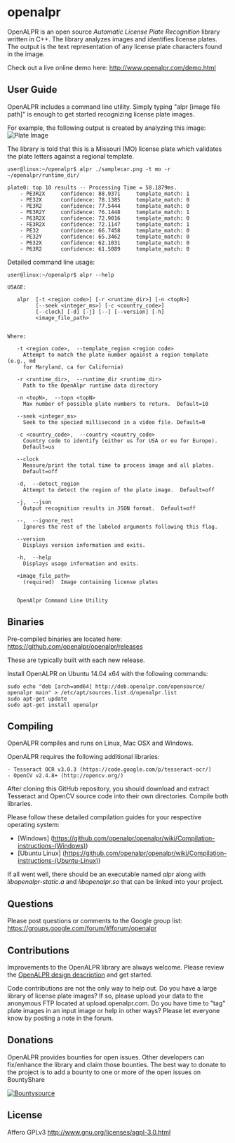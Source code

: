 openalpr
========

OpenALPR is an open source *Automatic License Plate Recognition* library written in C++.  The library analyzes images and identifies license plates.  The output is the text representation of any license plate characters found in the image.

Check out a live online demo here: http://www.openalpr.com/demo.html

User Guide
-----------


OpenALPR includes a command line utility.  Simply typing "alpr [image file path]" is enough to get started recognizing license plate images.

For example, the following output is created by analyzing this image:
![Plate Image](http://www.openalpr.com/images/demoscreenshots/plate3.png "Input image")


The library is told that this is a Missouri (MO) license plate which validates the plate letters against a regional template.

```
user@linux:~/openalpr$ alpr ./samplecar.png -t mo -r ~/openalpr/runtime_dir/

plate0: top 10 results -- Processing Time = 58.1879ms.
    - PE3R2X     confidence: 88.9371	 template_match: 1
    - PE32X      confidence: 78.1385	 template_match: 0
    - PE3R2      confidence: 77.5444	 template_match: 0
    - PE3R2Y     confidence: 76.1448	 template_match: 1
    - P63R2X     confidence: 72.9016	 template_match: 0
    - FE3R2X     confidence: 72.1147	 template_match: 1
    - PE32       confidence: 66.7458	 template_match: 0
    - PE32Y      confidence: 65.3462	 template_match: 0
    - P632X      confidence: 62.1031	 template_match: 0
    - P63R2      confidence: 61.5089	 template_match: 0

```

Detailed command line usage:

```
user@linux:~/openalpr$ alpr --help

USAGE:

   alpr  [-t <region code>] [-r <runtime_dir>] [-n <topN>]
         [--seek <integer_ms>] [-c <country_code>]
         [--clock] [-d] [-j] [--] [--version] [-h]
         <image_file_path>


Where:

   -t <region code>,  --template_region <region code>
     Attempt to match the plate number against a region template (e.g., md
     for Maryland, ca for California)

   -r <runtime_dir>,  --runtime_dir <runtime_dir>
     Path to the OpenAlpr runtime data directory

   -n <topN>,  --topn <topN>
     Max number of possible plate numbers to return.  Default=10

   --seek <integer_ms>
     Seek to the specied millisecond in a video file. Default=0

   -c <country_code>,  --country <country_code>
     Country code to identify (either us for USA or eu for Europe).
     Default=us

   --clock
     Measure/print the total time to process image and all plates.
     Default=off

   -d,  --detect_region
     Attempt to detect the region of the plate image.  Default=off

   -j,  --json
     Output recognition results in JSON format.  Default=off

   --,  --ignore_rest
     Ignores the rest of the labeled arguments following this flag.

   --version
     Displays version information and exits.

   -h,  --help
     Displays usage information and exits.

   <image_file_path>
     (required)  Image containing license plates


   OpenAlpr Command Line Utility
```


Binaries
----------

Pre-compiled binaries are located here: https://github.com/openalpr/openalpr/releases

These are typically built with each new release. 

Install OpenALPR on Ubuntu 14.04 x64 with the following commands:

    sudo echo "deb [arch=amd64] http://deb.openalpr.com/opensource/ openalpr main" > /etc/apt/sources.list.d/openalpr.list
    sudo apt-get update
    sudo apt-get install openalpr

Compiling
-----------

OpenALPR compiles and runs on Linux, Mac OSX and Windows.

OpenALPR requires the following additional libraries:

    - Tesseract OCR v3.0.3 (https://code.google.com/p/tesseract-ocr/)
    - OpenCV v2.4.8+ (http://opencv.org/)

After cloning this GitHub repository, you should download and extract Tesseract and OpenCV source code into their own directories.  Compile both libraries.

Please follow these detailed compilation guides for your respective operating system:

* [Windows] (https://github.com/openalpr/openalpr/wiki/Compilation-instructions-(Windows))
* [Ubuntu Linux] (https://github.com/openalpr/openalpr/wiki/Compilation-instructions-(Ubuntu-Linux))

If all went well, there should be an executable named *alpr* along with *libopenalpr-static.a* and *libopenalpr.so* that can be linked into your project.


Questions
---------
Please post questions or comments to the Google group list: https://groups.google.com/forum/#!forum/openalpr


Contributions
-------------
Improvements to the OpenALPR library are always welcome.  Please review the [OpenALPR design description](https://github.com/openalpr/openalpr/wiki/OpenALPR-Design) and get started.

Code contributions are not the only way to help out.  Do you have a large library of license plate images?  If so, please upload your data to the anonymous FTP located at upload.openalpr.com.  Do you have time to "tag" plate images in an input image or help in other ways?  Please let everyone know by posting a note in the forum.

Donations
---------
OpenALPR provides bounties for open issues.  Other developers can fix/enhance the library and claim those bounties.  The best way to donate to the project is to add a bounty to one or more of the open issues on BountyShare

[![Bountysource](https://www.bountysource.com/badge/team?team_id=830&style=bounties_received)](https://www.bountysource.com/teams/openalpr/issues?utm_source=OpenALPR&utm_medium=shield&utm_campaign=bounties_received)


License
-------

Affero GPLv3
http://www.gnu.org/licenses/agpl-3.0.html
